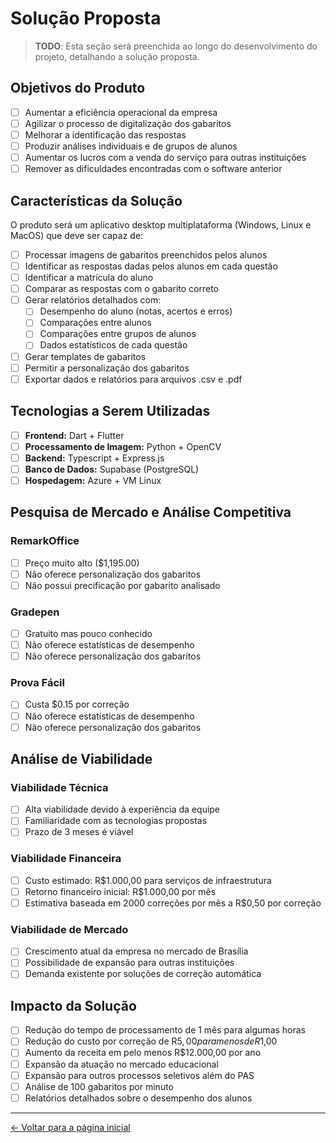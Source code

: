 # Solução Proposta

> **TODO**: Esta seção será preenchida ao longo do desenvolvimento do projeto, detalhando a solução proposta.

## Objetivos do Produto

- [ ] Aumentar a eficiência operacional da empresa
- [ ] Agilizar o processo de digitalização dos gabaritos
- [ ] Melhorar a identificação das respostas
- [ ] Produzir análises individuais e de grupos de alunos
- [ ] Aumentar os lucros com a venda do serviço para outras instituições
- [ ] Remover as dificuldades encontradas com o software anterior

## Características da Solução

O produto será um aplicativo desktop multiplataforma (Windows, Linux e MacOS) que deve ser capaz de:

- [ ] Processar imagens de gabaritos preenchidos pelos alunos
- [ ] Identificar as respostas dadas pelos alunos em cada questão
- [ ] Identificar a matrícula do aluno
- [ ] Comparar as respostas com o gabarito correto
- [ ] Gerar relatórios detalhados com:
  - [ ] Desempenho do aluno (notas, acertos e erros)
  - [ ] Comparações entre alunos
  - [ ] Comparações entre grupos de alunos
  - [ ] Dados estatísticos de cada questão
- [ ] Gerar templates de gabaritos
- [ ] Permitir a personalização dos gabaritos
- [ ] Exportar dados e relatórios para arquivos .csv e .pdf

## Tecnologias a Serem Utilizadas

- [ ] **Frontend:** Dart + Flutter
- [ ] **Processamento de Imagem:** Python + OpenCV
- [ ] **Backend:** Typescript + Express.js
- [ ] **Banco de Dados:** Supabase (PostgreSQL)
- [ ] **Hospedagem:** Azure + VM Linux

## Pesquisa de Mercado e Análise Competitiva

### RemarkOffice
- [ ] Preço muito alto ($1,195.00)
- [ ] Não oferece personalização dos gabaritos
- [ ] Não possui precificação por gabarito analisado

### Gradepen
- [ ] Gratuito mas pouco conhecido
- [ ] Não oferece estatísticas de desempenho
- [ ] Não oferece personalização dos gabaritos

### Prova Fácil
- [ ] Custa $0.15 por correção
- [ ] Não oferece estatísticas de desempenho
- [ ] Não oferece personalização dos gabaritos

## Análise de Viabilidade

### Viabilidade Técnica
- [ ] Alta viabilidade devido à experiência da equipe
- [ ] Familiaridade com as tecnologias propostas
- [ ] Prazo de 3 meses é viável

### Viabilidade Financeira
- [ ] Custo estimado: R$1.000,00 para serviços de infraestrutura
- [ ] Retorno financeiro inicial: R$1.000,00 por mês
- [ ] Estimativa baseada em 2000 correções por mês a R$0,50 por correção

### Viabilidade de Mercado
- [ ] Crescimento atual da empresa no mercado de Brasília
- [ ] Possibilidade de expansão para outras instituições
- [ ] Demanda existente por soluções de correção automática

## Impacto da Solução

- [ ] Redução do tempo de processamento de 1 mês para algumas horas
- [ ] Redução do custo por correção de R$5,00 para menos de R$1,00
- [ ] Aumento da receita em pelo menos R$12.000,00 por ano
- [ ] Expansão da atuação no mercado educacional
- [ ] Expansão para outros processos seletivos além do PAS
- [ ] Análise de 100 gabaritos por minuto
- [ ] Relatórios detalhados sobre o desempenho dos alunos

---

[← Voltar para a página inicial](index.md) 